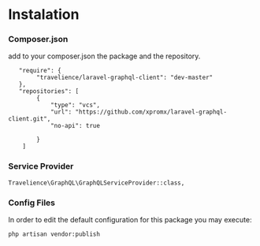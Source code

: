 # Instalation


### Composer.json
add to your composer.json the package and the repository.

```
   "require": {
        "travelience/laravel-graphql-client": "dev-master"
   },
   "repositories": [
        {
            "type": "vcs",
            "url": "https://github.com/xpromx/laravel-graphql-client.git",
            "no-api": true
            
        }
    ]
```



### Service Provider

```
Travelience\GraphQL\GraphQLServiceProvider::class,
```



### Config Files
In order to edit the default configuration for this package you may execute:

```
php artisan vendor:publish
```

